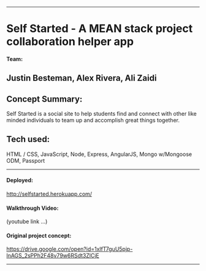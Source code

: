 -----------------------------------------
# Self Started - A MEAN stack project collaboration helper app

#### Team:
Justin Besteman, Alex Rivera, Ali Zaidi
-----------------------------------------

## Concept Summary:
Self Started is a social site to help students find and connect with other like minded individuals to team up and accomplish great things together.

## Tech used:
HTML / CSS, JavaScript, Node, Express, AngularJS, Mongo w/Mongoose ODM, Passport

-----------------------------------------

#### Deployed:
http://selfstarted.herokuapp.com/

#### Walkthrough Video:
(youtube link ...)

#### Original project concept:
https://drive.google.com/open?id=1xlfT7guU5pjp-lnAGS_2sPPh2F48v79w6RSdt3ZlCjE

-----------------------------------------